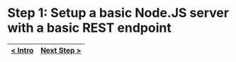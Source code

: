 # Step 1: Setup a basic Node.JS server with a basic REST endpoint

[//]: # (head-end)




[//]: # (foot-start)

[{]: <helper> (navStep)

| [< Intro](https://github.com/Urigo/WhatsApp-Clone-Server/tree/master@0.2.0/README.md) | [Next Step >](https://github.com/Urigo/WhatsApp-Clone-Server/tree/master@0.2.0/.tortilla/manuals/views/step2.md) |
|:--------------------------------|--------------------------------:|

[}]: #
